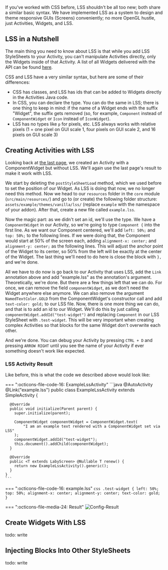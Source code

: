 If you've worked with CSS before, LSS shouldn't be all too new; both share a similar basic syntax.
We have implemented LSS as a system to design and theme responsive GUIs (Screens) conveniently; no more OpenGL hustle, just Activities, Widgets, and LSS. 

## LSS in a Nutshell

The main thing you need to know about LSS is that while you add LSS StyleSheets to your Activity, you can't manipulate Activities directly, only the Widgets inside of that Activity. 
A list of all Widgets delivered with the API can be found <a href="#FINAL-LINK-HERE">here</a>.

CSS and LSS have a very similar syntax, but here are some of their differences:

 + CSS has classes, and LSS has ids that can be added to Widgets directly in the Activities Java code.
 + In CSS, you can declare the type. You can do the same in LSS; there is one thing to keep in mind: if the name of a Widget ends with the suffix "Widget", the suffix gets removed (so, for example, `Component` instead of `ComponentWidget` or `Icon` instead of `IconWidget`).
 + LSS has no types like `p` for pixels, etc. LSS always works with relative pixels (1 = one pixel on GUI scale 1, four pixels on GUI scale 2, and 16 pixels on GUI scale 3)


## Creating Activities with LSS

Looking back at <a href="#FINAL-LINK-HERE">the last page</a>, we created an Activity with a ComponentWidget but without LSS. 
We'll again use the last page's result to make it work with LSS.

We start by deleting the `postStyleSheetLoad` method, which we used before to set the position of our Widget. 
As LSS is doing that now, we no longer need this method. 
Now we head to our `resources` folder in the `core` module (`src/main/resources/`) and go to (or create) the following folder structure: `assets/example/themes/vanilla/lss/` (replace `example` with the namespace of your addon). 
After that, create a new file called `example.lss`. 

Now the magic part: as we didn't set an id, we'll use the type. 
We have a `ComponentWidget` in our Activity, so we're going to type `Component {` into the first line.
As we want our Component centered, we'll add `left: 50%;` and `top: 50%;` to the following lines. 
If we were doing that, the Component would start at 50% of the screen each, adding `alignment-x: center;` and `alignment-y: center;` as the following lines. 
This will adjust the anchor point of the Widget to its center, so 50% from the left will be exactly at the center of the Widget.
The last thing we'll need to do here is close the block with `},` and we're done.

All we have to do now is go back to our Activity that uses LSS, add the `Link` annotation above and add "example.lss" as the annotation's argument.
Theoretically, we're done. But there are a few things left that we can do. 
For once, we can remove the field `componentWidget`, as we don't need the Widget anywhere else anymore.
We can also remove the argument `NamedTextColor.GOLD` from the ComponentWidget's constructor call and add `text-color: gold;` to our LSS file.
Now, there is one more thing we can do, and that is to add an id to our Widget. 
We'll do this by just calling `componentWidget.addId("test-widget")` and replacing `Component` in our LSS StyleSheet with `.test-widget`. 
This will be very important when creating complex Activities so that blocks for the same Widget don't overwrite each other.

And we're done. You can debug your Activity by pressing `CTRL + D` and pressing `ARROW RIGHT` until you see the name of your Activity if ever something doesn't work like expected.

### LSS Activity Result

Like before, this is what the code we described above would look like:

=== ":octicons-file-code-16: ExampleLssActivity"
    ```java
    @AutoActivity
    @Link("example.lss")
    public class ExampleLssActivity extends SimpleActivity {
    
      @Override
      public void initialize(Parent parent) {
        super.initialize(parent);
    
        ComponentWidget componentWidget = ComponentWidget.text(
            "I am an example text rendered with a ComponentWidget set via LSS"
        );
        componentWidget.addId("test-widget");
        this.document().addChild(componentWidget);
      }
    
      @Override
      public <T extends LabyScreen> @Nullable T renew() {
        return new ExampleLssActivity().generic();
      }
    }
    ```

=== ":octicons-file-code-16: example.lss"
    ```css
    .test-widget {
      left: 50%;
      top: 50%;
      alignment-x: center;
      alignment-y: center;
      text-color: gold;
    }
    ```

=== ":octicons-file-media-24: Result"
    ![Config-Result](/assets/files/screenshots/lss-activity-example.png)
 
## Create Widgets With LSS

todo: write

## Injecting Blocks Into Other StyleSheets

todo: write